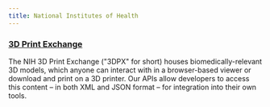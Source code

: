 ```yaml
---
title: National Institutes of Health
---
```


### [3D Print Exchange](https://niaid.github.io/3dpx_api/)

The NIH 3D Print Exchange ("3DPX" for short) houses biomedically-relevant 3D models, which anyone can interact with in a browser-based viewer or download and print on a 3D printer. Our APIs allow developers to access this content – in both XML and JSON format – for integration into their own tools.
